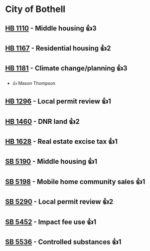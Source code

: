 # City of Bothell

## [HB 1110](/bill/2023-24/hb/1110/) - Middle housing 👍3  

## [HB 1167](/bill/2023-24/hb/1167/) - Residential housing 👍2  

## [HB 1181](/bill/2023-24/hb/1181/) - Climate change/planning 👍3  
* 👍 Mason Thompson

## [HB 1296](/bill/2023-24/hb/1296/) - Local permit review 👍1  

## [HB 1460](/bill/2023-24/hb/1460/) - DNR land 👍2  

## [HB 1628](/bill/2023-24/hb/1628/) - Real estate excise tax 👍1  

## [SB 5190](/bill/2023-24/sb/5190/) - Middle housing 👍1  

## [SB 5198](/bill/2023-24/sb/5198/) - Mobile home community sales 👍1  

## [SB 5290](/bill/2023-24/sb/5290/) - Local permit review 👍2  

## [SB 5452](/bill/2023-24/sb/5452/) - Impact fee use 👍1  

## [SB 5536](/bill/2023-24/sb/5536/) - Controlled substances 👍1  